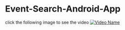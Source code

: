 # Event-Search-Android-App
click the following image to see the video
[![Video Name](https://img.youtube.com/vi/IyLcNwVySVc/0.jpg)](https://www.youtube.com/watch?v=IyLcNwVySVc)
